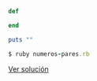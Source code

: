 ```ruby
def 

end

puts ""
```

```ruby
$ ruby numeros-pares.rb

```

[Ver solución](./../../soluciones/fundamentos/repetitivas/numeros-pares.rb)
